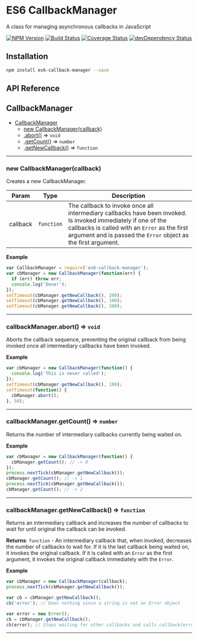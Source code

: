 # ES6 CallbackManager

A class for managing asynchronous callbacks in JavaScript

[![NPM Version](https://img.shields.io/npm/v/es6-callback-manager.svg)](https://www.npmjs.com/package/es6-callback-manager)
[![Build Status](https://travis-ci.org/woollybogger/es6-callback-manager.svg?branch=master)](https://travis-ci.org/woollybogger/es6-callback-manager)
[![Coverage Status](https://coveralls.io/repos/woollybogger/es6-callback-manager/badge.svg?branch=master)](https://coveralls.io/r/woollybogger/es6-callback-manager?branch=master)
[![devDependency Status](https://david-dm.org/woollybogger/es6-callback-manager/dev-status.svg)](https://david-dm.org/woollybogger/es6-callback-manager#info=devDependencies)


## Installation

```sh
npm install es6-callback-manager --save
```


## API Reference

<a name="CallbackManager"></a>
## CallbackManager

* [CallbackManager](#CallbackManager)
  * [new CallbackManager(callback)](#new_CallbackManager_new)
  * [.abort()](#CallbackManager+abort) ⇒ <code>void</code>
  * [.getCount()](#CallbackManager+getCount) ⇒ <code>number</code>
  * [.getNewCallback()](#CallbackManager+getNewCallback) ⇒ <code>function</code>


---

<a name="new_CallbackManager_new"></a>
### new CallbackManager(callback)
Creates a new CallbackManager.


| Param | Type | Description |
| --- | --- | --- |
| callback | <code>function</code> | The callback to invoke once all intermediary     callbacks have been invoked. Is invoked immediately if one of the     callbacks is called with an `Error` as the first argument and is passed     the `Error` object as the first argument. |


**Example**
```js
var CallbackManager = require('es6-callback-manager');
var cbManager = new CallbackManager(function(err) {
  if (err) throw err;
  console.log('Done!');
});
setTimeout(cbManager.getNewCallback(), 200);
setTimeout(cbManager.getNewCallback(), 100);
setTimeout(cbManager.getNewCallback(), 300);
```

---

<a name="CallbackManager+abort"></a>
### callbackManager.abort() ⇒ <code>void</code>
Aborts the callback sequence, preventing the original callback from being
invoked once all intermediary callbacks have been invoked.


**Example**
```js
var cbManager = new CallbackManager(function() {
  console.log('This is never called');
});
setTimeout(cbManager.getNewCallback(), 100);
setTimeout(function() {
  cbManager.abort();
}, 50);
```

---

<a name="CallbackManager+getCount"></a>
### callbackManager.getCount() ⇒ <code>number</code>
Returns the number of intermediary callbacks currently being waited on.


**Example**
```js
var cbManager = new CallbackManager(function() {
  cbManager.getCount(); // -> 0
});
process.nextTick(cbManager.getNewCallback());
cbManager.getCount(); // -> 1
process.nextTick(cbManager.getNewCallback());
cbManager.getCount(); // -> 2
```

---

<a name="CallbackManager+getNewCallback"></a>
### callbackManager.getNewCallback() ⇒ <code>function</code>
Returns an intermediary callback and increases the number of callbacks to
wait for until original the callback can be invoked.

**Returns**: <code>function</code> - An intermediary callback that, when invoked, decreases
    the number of callbacks to wait for. If it is the last callback being
    waited on, it invokes the original callback. If it is called with an
    `Error` as the first argument, it invokes the original callback
    immediately with the `Error`.  

**Example**
```js
var cbManager = new CallbackManager(callback);
process.nextTick(cbManager.getNewCallback());

var cb = cbManager.getNewCallback();
cb('error'); // Does nothing since a string is not an Error object

var error = new Error();
cb = cbManager.getNewCallback();
cb(error); // Stops waiting for other callbacks and calls callback(error)
```

---


